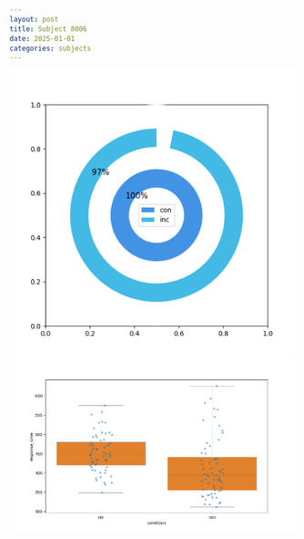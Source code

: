 ```yaml
---
layout: post
title: Subject 8006
date: 2025-01-01
categories: subjects
---
```


![](data/8006/run-7/8006_accuracy_by_condition.png)
![](data/8006/run-7/8006_rt.png)
